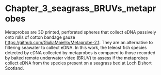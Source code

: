 # Chapter_3_seagrass_BRUVs_metaprobes

Metaprobes are 3D printed, perforated spheres that collect eDNA passively onto rolls of cotton bandage gauze https://github.com/GiuliaMaiello/Metaprobe-2.1. They are an alternative to filtering seawater to collect eDNA. In this work, the teleost fish species detected by eDNA collected by metaprobes is compared to those recorded by baited remote underwater video (BRUV) to assess if the metaprobes collect eDNA from the species present on a seagrass bed at Loch Eishort Scotland. 
